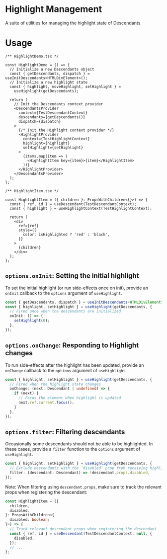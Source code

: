 # Highlight Management

A suite of utilities for managing the highlight state of Descendants.

# Usage

```tsx
/** HighlightDemo.tsx */

const HighlightDemo = () => {
  // Initialize a new Descendants object
  const { getDescendants, dispatch } = useInitDescendants<HTMLDivElement>();
  // Initialize a new highlight state
  const { highlight, moveHighlight, setHighlight } =
    useHighlight(getDescendants);

  return (
    // Init the Descendants context provider
    <DescendantsProvider
      context={TestDescendantContext}
      descendants={getDescendants()}
      dispatch={dispatch}
    >
      {/* Init the Highlight context provider */}
      <HighlightProvider
        context={TestHighlightContext}
        highlight={highlight}
        setHighlight={setHighlight}
      >
        {items.map(item => (
          <HighlightItem key={item}>{item}</HighlightItem>
        ))}
      </HighlightProvider>
    </DescendantsProvider>
  );
};
```

```tsx
/** HighlightItem.tsx */

const HighlightItem = ({ children }: PropsWithChildren<{}>) => {
  const { ref, id } = useDescendant(TestDescendantContext);
  const { highlight } = useHighlightContext(TestHighlightContext);

  return (
    <div
      ref={ref}
      style={{
        color: isHighlighted ? 'red' : 'black',
      }}
    >
      {children}
    </div>
  );
};
```

## `options.onInit`: Setting the initial highlight

To set the initial highlight (or run side-effects once on init), provide an `onInit` callback to the `options` argument of `useHighlight`.

```ts
const { getDescendants, dispatch } = useInitDescendants<HTMLDivElement>();
const { highlight, setHighlight } = useHighlight(getDescendants, {
  // Fired once when the descendants are initialized
  onInit: () => {
    setHighlight(0);
  },
});
```

## `options.onChange`: Responding to Highlight changes

To run side-effects after the highlight has been updated, provide an `onChange` callback to the `options` argument of `useHighlight`.

```ts
const { highlight, setHighlight } = useHighlight(getDescendants, {
  // Fired when the highlight state changes
  onChange: (next: Descendant | undefined) => {
    if (next) {
      // Focus the element when highlight is updated
      next.ref.current.focus();
    }
  },
});
```

## `options.filter`: Filtering descendants

Occasionally some descendants should not be able to be highlighted. In these cases, provide a `filter` function to the `options` argument of `useHighlight`.

```ts
const { highlight, setHighlight } = useHighlight(getDescendants, {
  // Exclude descendants with the `disabled` prop from receiving highlight
  filter: (descendant: Descendant) => !descendant.props.disabled,
});
```

Note: When filtering using `descendant.props`, make sure to track the relevant props when registering the descendant:

```ts
const HighlightItem = ({
  children,
  disabled,
}: PropsWithChildren<{
  disabled: boolean;
}>) => {
  // Track relevant descendant props when registering the descendant
  const { ref, id } = useDescendant(TestDescendantContext, null, {
    disabled,
  });
  // ...
};
```
